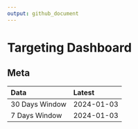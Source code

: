 ```yaml
---
output: github_document
---
```


# Targeting Dashboard



## Meta


|Data           |Latest     |
|:--------------|:----------|
|30 Days Window |2024-01-03 |
|7 Days Window  |2024-01-03 |
